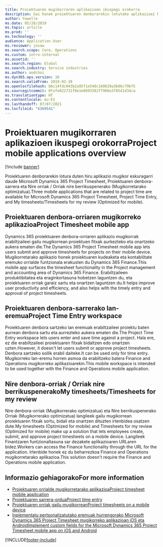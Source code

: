 ```yaml
---
title: Proiektuaren mugikorraren aplikazioen ikuspegi orokorra
description: Gai honek proiektuaren denborarekin lotutako aplikazioei buruzko informazio orokorra eskaintzen du Microsoft Dynamics 365 Project Timesheet, Proiektuaren denbora sarrera eta gailu mugikorrean eskuragarri dauden Nire ordutegiak / Orriak.
author: Yowelle
ms.date: 05/28/2019
ms.topic: article
ms.prod: ''
ms.technology: ''
audience: Application User
ms.reviewer: josaw
ms.search.scope: Core, Operations
ms.custom: intro-internal
ms.assetid: ''
ms.search.region: Global
ms.search.industry: Service industries
ms.author: andchoi
ms.dyn365.ops.version: 10
ms.search.validFrom: 2019-02-28
ms.openlocfilehash: b6c14fdc043b2a95f1e548c160620a3b06c79bf5
ms.sourcegitcommit: 0fafe022731f0e1e8693382ff906e3f8541d34ca
ms.translationtype: HT
ms.contentlocale: eu-ES
ms.lasthandoff: 07/07/2021
ms.locfileid: "6369541"
---
```

# <a name="project-mobile-applications-overview"></a><span data-ttu-id="38e99-103">Proiektuaren mugikorraren aplikazioen ikuspegi orokorra</span><span class="sxs-lookup"><span data-stu-id="38e99-103">Project mobile applications overview</span></span>

[!include [banner](../includes/banner.md)]

<span data-ttu-id="38e99-104">Proiektuaren denborarekin lotura duten hiru aplikazio mugikor eskuragarri daude Microsoft Dynamics 365 Project Timesheet, Proiektuaren denbora-sarrera eta Nire orriak / Orriak nire berrikuspenerako (Mugikorretarako optimizatua).</span><span class="sxs-lookup"><span data-stu-id="38e99-104">Three mobile applications that are related to project time are available for Microsoft Dynamics 365 Project Timesheet, Project Time Entry, and My timesheets/Timesheets for my review (Optimized for mobile).</span></span>

## <a name="project-timesheet-mobile-app"></a><span data-ttu-id="38e99-105">Proiektuaren denbora-orriaren mugikorreko aplikazioa</span><span class="sxs-lookup"><span data-stu-id="38e99-105">Project Timesheet mobile app</span></span>

<span data-ttu-id="38e99-106">Dynamics 365 proiektuaren denbora-orriaren aplikazio mugikorrak erabiltzaileei gailu mugikorrean proiektuen fitxak aurkezteko eta onartzeko aukera ematen die.</span><span class="sxs-lookup"><span data-stu-id="38e99-106">The Dynamics 365 Project Timesheet mobile app lets users submit and approve timesheets for projects on their mobile device.</span></span> <span data-ttu-id="38e99-107">Mugikorretarako aplikazio honek proiektuaren kudeaketa eta kontabilitate eremuko orrialde funtzionala erakusten du Dynamics 365 Finance.</span><span class="sxs-lookup"><span data-stu-id="38e99-107">This mobile app surfaces the timesheet functionality in the Project management and accounting area of Dynamics 365 Finance.</span></span> <span data-ttu-id="38e99-108">Erabiltzaileen produktibitatea eta eraginkortasuna hobetzen laguntzen du, eta proiektuaren orriak garaiz sartu eta onartzen laguntzen du.</span><span class="sxs-lookup"><span data-stu-id="38e99-108">It helps improve user productivity and efficiency, and also helps with the timely entry and approval of project timesheets.</span></span>

## <a name="project-time-entry-workspace"></a><span data-ttu-id="38e99-109">Proiektuaren denbora-sarrerako lan-eremua</span><span class="sxs-lookup"><span data-stu-id="38e99-109">Project Time Entry workspace</span></span>

<span data-ttu-id="38e99-110">Proiektuaren denbora sartzeko lan eremuak erabiltzaileei proiektu baten aurrean denbora sartu eta aurrezteko aukera ematen die.</span><span class="sxs-lookup"><span data-stu-id="38e99-110">The Project Time Entry workspace lets users enter and save time against a project.</span></span> <span data-ttu-id="38e99-111">Hala ere, ez die erabiltzaileei proiektuaren fitxak bidaltzen edo onartzen uzten.</span><span class="sxs-lookup"><span data-stu-id="38e99-111">However, it doesn't let users submit or approve project timesheets.</span></span> <span data-ttu-id="38e99-112">Denbora sartzeko soilik erabil daiteke.</span><span class="sxs-lookup"><span data-stu-id="38e99-112">It can be used only for time entry.</span></span> <span data-ttu-id="38e99-113">Mugikorreko lan-eremu horren asmoa da erabiltzeko batera Finance and Operations mugikorreko aplikazioarekin.</span><span class="sxs-lookup"><span data-stu-id="38e99-113">This mobile workspace is intended to be used together with the Finance and Operations mobile application.</span></span>

## <a name="my-timesheetstimesheets-for-my-review"></a><span data-ttu-id="38e99-114">Nire denbora-orriak / Orriak nire berrikuspenerako</span><span class="sxs-lookup"><span data-stu-id="38e99-114">My timesheets/Timesheets for my review</span></span>

<span data-ttu-id="38e99-115">Nire denbora-orriak (Mugikorrerako optimizatua) eta Nire berrikuspenerako Orriak (Mugikorrerako optimizatua) langileek gailu mugikorrean proiektuaren fitxak sortu, bidali eta onartzen dituzten irtenbidea osatzen dute.</span><span class="sxs-lookup"><span data-stu-id="38e99-115">My timesheets (Optimized for mobile) and Timesheets for my review (Optimized for mobile) make up a solution that lets employees create, submit, and approve project timesheets on a mobile device.</span></span> <span data-ttu-id="38e99-116">Langileek Finantzaren funtzionaltasuna sar dezakete aplikazioaren URLaren bidez.</span><span class="sxs-lookup"><span data-stu-id="38e99-116">Workers can access the Finance functionality through the URL for the application.</span></span> <span data-ttu-id="38e99-117">Irtenbide honek ez du beharrezkoa Finance and Operations mugikorretarako aplikazioa.</span><span class="sxs-lookup"><span data-stu-id="38e99-117">This solution doesn't require the Finance and Operations mobile application.</span></span>

## <a name="for-more-information"></a><span data-ttu-id="38e99-118">Informazio gehiagorako</span><span class="sxs-lookup"><span data-stu-id="38e99-118">For more information</span></span>

- [<span data-ttu-id="38e99-119">Proiektuaren orrialde mugikorretarako aplikazioa</span><span class="sxs-lookup"><span data-stu-id="38e99-119">Project timesheet mobile application</span></span>](project-timesheet.md)
- [<span data-ttu-id="38e99-120">Proiektuaren sarrera-ordua</span><span class="sxs-lookup"><span data-stu-id="38e99-120">Project time entry</span></span>]( project-time-entry-mobile-workspace.md)
- [<span data-ttu-id="38e99-121">Proiektuaren orriak gailu mugikorrean</span><span class="sxs-lookup"><span data-stu-id="38e99-121">Project timesheets on a mobile device</span></span>](Mobile-timesheets.md)
- [<span data-ttu-id="38e99-122">Inplementatu pertsonalizatutako eremuak hurrengorako Microsoft Dynamics 365 Project Timesheet mugikorreko aplikazioan iOS eta Android</span><span class="sxs-lookup"><span data-stu-id="38e99-122">Implement custom fields for the Microsoft Dynamics 365 Project Timesheet mobile app on iOS and Android</span></span>](custom-fields-mobile.md)


[!INCLUDE[footer-include](../includes/footer-banner.md)]